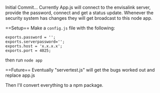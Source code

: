 Initial Commit...  Currently App.js will connect to the envisalink server, provide the password, connect and get a status update.  Whenever the security system has changes they will get broadcast to this node app.

==Setup==
Make a `config.js` file with the following:

    exports.password = '';
    exports.serverpassword='';
    exports.host = 'x.x.x.x';
    exports.port = 4025;

then run `node app`

==Future==
Eventually "servertest.js" will get the bugs worked out and replace app.js

Then I'll convert everything to a npm package.